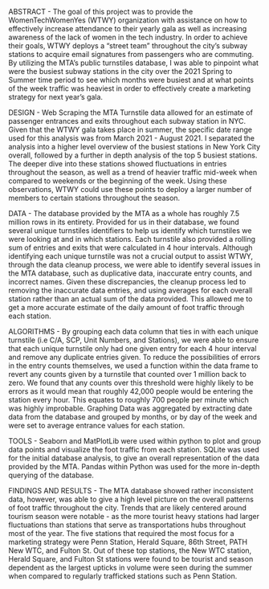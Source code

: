 
ABSTRACT -
	The goal of this project was to provide the WomenTechWomenYes (WTWY) organization with assistance on how to effectively increase attendance to their yearly gala as well as increasing awareness of the lack of women in the tech industry. In order to achieve their goals, WTWY deploys a “street team” throughout the city’s subway stations to acquire email signatures from passengers who are commuting. By utilizing the MTA’s public turnstiles database, I was able to pinpoint what were the busiest subway stations in the city over the 2021 Spring to Summer time period to see which months were busiest and at what points of the week traffic was heaviest in order to effectively create a marketing strategy for next year’s gala. 

DESIGN - 
	Web Scraping the MTA Turnstile data allowed for an estimate of passenger entrances and exits throughout each subway station in NYC. Given that the WTWY gala takes place in summer, the specific date range used for this analysis was from March 2021 - August 2021. I separated the analysis into a higher level overview of the busiest stations in New York City overall, followed by a further in depth analysis of the top 5 busiest stations. The deeper dive into these stations showed fluctuations in entries throughout the season, as well as a trend of heavier traffic mid-week when compared to weekends or the beginning of the week. Using these observations, WTWY could use these points to deploy a larger number of members to certain stations throughout the season.

DATA - 
	The database provided by the MTA as a whole has roughly 7.5 million rows in its entirety. Provided for us in their database, we found several unique turnstiles identifiers to help us identify which turnstiles we were looking at and in which stations. Each turnstile also provided a rolling sum of entries and exits that were calculated in 4 hour intervals. Although identifying each unique turnstile was not a crucial output to assist WTWY, through the data cleanup process, we were able to identify several issues in the MTA database, such as duplicative data, inaccurate entry counts, and incorrect names. Given these discrepancies, the cleanup process led to removing the inaccurate data entries, and using averages for each overall station rather than an actual sum of the data provided. This allowed me to get a more accurate estimate of the daily amount of foot traffic through each station.

ALGORITHMS - 
	By grouping each data column that ties in with each unique turnstile (i.e C/A, SCP, Unit Numbers, and Stations), we were able to ensure that each unique turnstile only had one given entry for each 4 hour interval and remove any duplicate entries given. 
	To reduce the possibilities of errors in the entry counts themselves, we used a function within the data frame to revert any counts given by a turnstile that counted over 1 million back to zero. We found that any counts over this threshold were highly likely to be errors as it would mean that roughly 42,000 people would be entering the station every hour. This equates to roughly 700 people per minute which was highly improbable.
	Graphing Data was aggregated by extracting date data from the database and grouped by months, or by day of the week and were set to average entrance values for each station.

TOOLS - 
	Seaborn and MatPlotLib were used within python to plot and group data points and visualize the foot traffic from each station.
	SQLite was used for the initial database analysis, to give an overall representation of the data provided by the MTA.
	Pandas within Python was used for the more in-depth querying of the database.

FINDINGS AND RESULTS - 
	The MTA database showed rather inconsistent data, however, was able to give a high level picture on the overall patterns of foot traffic throughout the city. Trends that are likely centered around tourism season were notable - as the more tourist heavy stations had larger fluctuations than stations that serve as transportations hubs throughout most of the year. The five stations that required the most focus for a marketing strategy were Penn Station, Herald Square, 86th Street, PATH New WTC, and Fulton St. Out of these top stations, the New WTC station, Herald Square, and Fulton St stations were found to be tourist and season dependent as the largest upticks in volume were seen during the summer when compared to regularly trafficked stations such as Penn Station.
